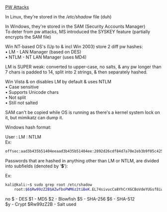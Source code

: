 
[PW Attacks](19P%20-%20PW%20Attacks.md)  
  
In Linux, they're stored in the _/etc/shadow_ file (duh)  
  
In Windows, they're stored in the SAM (Security Accounts Manager)  
To deter from pw attacks, MS introduced the SYSKEY feature (partially encrypts the SAM file)  
  
Win NT-based OS's (Up to & incl Win 2003) store 2 diff pw hashes:  
• LM - LAN Manager (based on DES)  
• NTLM - NT LAN Manager (uses MD4)  
  
LM is SUPER weak: converted to upper-case, no salts, & any pw longer than 7 chars is padded to 14, split into 2 strings, & then separately hashed.  
  
Win Vista & on disables LM by default & uses NTLM  
• Case sensitive  
• Supports Unicode chars  
• Not split  
• Still not salted  
  
SAM can't be copied while OS is running as there's a kernel system lock on it, but mimikatz can dump it.  
  
  
Windows hash format:  
  
User : LM : NTLM  
Ex:  
```bash
offsec:aad3b435b51404eeaad3b435b51404ee:2892d26cdf84d7a70e2eb3b9f05c425
```


Passwords that are hashed in anything other than LM or NTLM, are divided into subfields (denoted by ‘**$**’):  
  
Ex:  
```bash
kali@kali:~$ sudo grep root /etc/shadow  
	root:$6$Rw99zZ2B$AZwfboPWM6z2tiBeK.EL74sivucCa8YhCrXGCBoVdeYUGsf8iwNxJkr.wTLDjI5poygaUcLaWtP/gewQkO7jT/:17564:0:99999:7:::
```

no $ - DES
$1 - MD5
$2 - Blowfish
$5 - SHA-256
$6 - SHA-512  
$y - Crypt
$Rw99zZ2B - Salt used